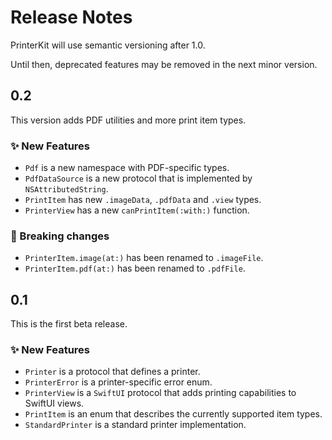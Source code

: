 # Release Notes

PrinterKit will use semantic versioning after 1.0. 

Until then, deprecated features may be removed in the next minor version.



## 0.2

This version adds PDF utilities and more print item types. 

### ✨ New Features

* `Pdf` is a new namespace with PDF-specific types.
* `PdfDataSource` is a new protocol that is implemented by `NSAttributedString`.
* `PrintItem` has new `.imageData`, `.pdfData` and `.view` types.
* `PrinterView` has a new `canPrintItem(:with:)` function.

### 🚨 Breaking changes

* `PrinterItem.image(at:)` has been renamed to `.imageFile`.
* `PrinterItem.pdf(at:)` has been renamed to `.pdfFile`.


## 0.1

This is the first beta release. 

### ✨ New Features

* `Printer` is a protocol that defines a printer.
* `PrinterError` is a printer-specific error enum.
* `PrinterView` is a `SwiftUI` protocol that adds printing capabilities to SwiftUI views.
* `PrintItem` is an enum that describes the currently supported item types.
* `StandardPrinter` is a standard printer implementation.
